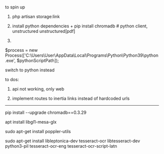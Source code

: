 to spin up

1) php artisan storage:link

2) install python dependencies + pip install chromadb # python client, unstructured
unstructured[pdf]


3)         
$process = new Process(['C:\Users\User\AppData\Local\Programs\Python\Python39\python.exe', $pythonScriptPath]);

switch to python instead


to dos:

1) api not working, only web

2) implement routes to inertia links instead of hardcoded urls

________

pip install --upgrade chromadb==0.3.29

apt install libgl1-mesa-glx

sudo apt-get install poppler-utils

sudo apt-get install libleptonica-dev tesseract-ocr libtesseract-dev python3-pil tesseract-ocr-eng tesseract-ocr-script-latn
